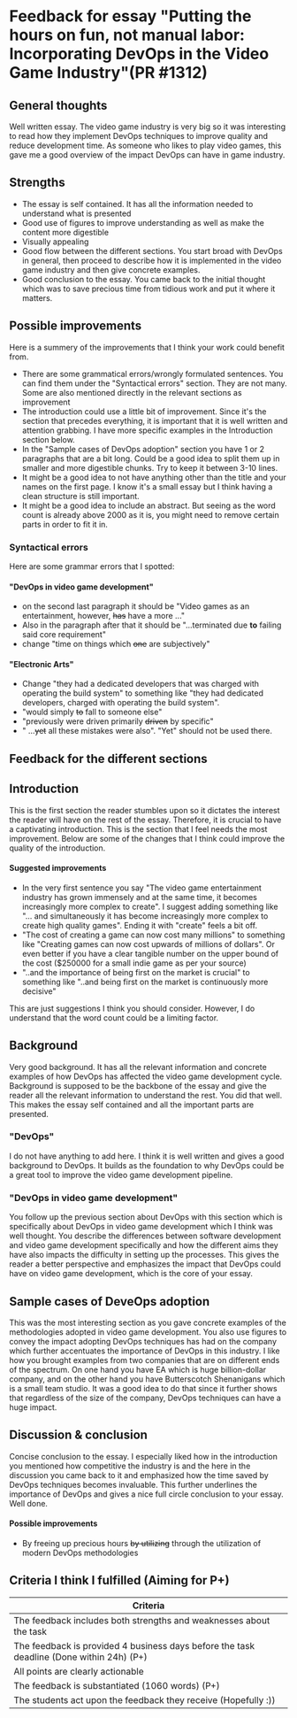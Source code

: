# Feedback for essay "Putting the hours on fun, not manual labor: Incorporating DevOps in the Video Game Industry"(PR #1312)

## General thoughts
Well written essay. The video game industry is very big so it was interesting to read how they implement DevOps techniques to improve quality and reduce development time. As someone who likes to play video games, this gave me a good overview of the impact DevOps can have in game industry. 
## Strengths 
* The essay is self contained. It has all the information needed to understand what is presented
* Good use of figures to improve understanding as well as make the content more digestible 
* Visually appealing
* Good flow between the different sections. You start broad with DevOps in general, then proceed to describe how it is implemented in the video game industry and then give concrete examples.
* Good conclusion to the essay. You came back to the initial thought which was to save precious time from tidious work and put it where it matters. 
## Possible improvements
Here is a summery of the improvements that I think your work could benefit from.
* There are some grammatical errors/wrongly formulated sentences. You can find them under the "Syntactical errors" section. They are not many. Some are also mentioned directly in the relevant sections as improvement
* The introduction could use a little bit of improvement. Since it's the section that precedes everything, it is important that it is well written and attention grabbing. I have more specific examples in the Introduction section below.
* In the "Sample cases of DevOps adoption" section you have 1 or 2 paragraphs that are a bit long. Could be a good idea to split them up in smaller and more digestible chunks. Try to keep it between 3-10 lines.  
* It might be a good idea to not have anything other than the title and your names on the first page. I know it's a small essay but I think having a clean structure is still important.
* It might be a good idea to include an abstract. But seeing as the word count is already above 2000 as it is, you might need to remove certain parts in order to fit it in. 

### Syntactical errors
Here are some grammar errors that I spotted:

#### "DevOps in video game development"
* on the second last paragraph it should be "Video games as an entertainment, however,  ~~has~~ have a more ..." 
* Also in  the paragraph after that it should be "...terminated due **to** failing said core requirement"
* change "time on things which ~~one~~ are subjectively"


#### "Electronic Arts"
* Change "they had a dedicated developers that was charged with operating the build system" to something like "they had dedicated developers, charged with operating the build system".
* "would simply ~~to~~ fall to someone else"
* "previously were driven primarily ~~driven~~ by specific"
* " ...~~yet~~ all these mistakes were also". "Yet" should not be used there.


## Feedback for the different sections

## Introduction
This is the first section the reader stumbles upon so it dictates the interest the reader will have on the rest of the essay. Therefore, it is crucial to have a captivating introduction. This is the section that I feel needs the most improvement. Below are some of the changes that I think could improve the quality of the introduction.
#### Suggested improvements
* In the very first sentence you say "The video game entertainment industry has grown immensely and at the same time, it becomes increasingly more complex to create". I suggest adding something like "... and simultaneously it has become increasingly more complex to create high quality games". Ending it with "create" feels a bit off.
* "The cost of creating a game can now cost many millions" to something like "Creating games can now cost upwards of millions of dollars". Or even better if you have a clear tangible number on the upper bound of the cost ($250000 for a small indie game as per your source)
* "..and the importance of being first on the market is crucial" to something like "..and being first on the market is continuously  more decisive"

This are just suggestions I think you should consider. However, I do understand that the word count could be a limiting factor.


## Background
Very good background. It has all the relevant information and concrete examples of how DevOps has affected the video game development cycle. Background is supposed to be the backbone of the essay and give the reader all the relevant information to understand the rest. You did that well. This makes the essay self contained and all the important parts are presented.
### "DevOps"
I do not have anything to add here. I think it is well written and gives a good background to DevOps. It builds as the foundation to why DevOps could be a great tool to improve the video game development pipeline. 

### "DevOps in video game development"
You follow up the previous section about DevOps with this section which is specifically about DevOps in video game development which I think was well thought. You describe the differences between software development and video game development specifically and how the different aims they have also impacts the difficulty in setting up the processes. This gives the reader a better perspective and emphasizes the impact that DevOps could have on video game development, which is the core of your essay. 
## Sample cases of DeveOps adoption
This was the most interesting section as you gave concrete examples of the methodologies adopted in video game development. You also use figures to convey the impact adopting DevOps techniques has had on the company which further accentuates the importance of DevOps in this industry.
I like how you brought examples from two companies that are on different ends of the spectrum. On one hand you have EA which is huge billion-dollar company, and on the other hand you have Butterscotch Shenanigans which is a small team studio. It was a good idea to do that since it further shows that regardless of the size of the company, DevOps techniques can have a huge impact.

## Discussion & conclusion
Concise conclusion to the essay. I especially liked how in the introduction you mentioned how competitive the industry is and the here in the discussion you came back to it and emphasized how the time saved by DevOps techniques becomes invaluable. This further underlines the importance of DevOps and gives a nice full circle conclusion to your essay. Well done. 
#### Possible improvements
* By freeing up precious hours ~~by utilizing~~ through the utilization of modern DevOps methodologies


## Criteria I think I fulfilled (Aiming for P+)

| Criteria
| -----------------
| The feedback includes both strengths and weaknesses about the task
| The feedback is provided 4 business days before the task deadline (Done within 24h) (P+)
|All points are clearly actionable
|The feedback is substantiated (1060 words) (P+)
|The students act upon the feedback they receive (Hopefully :))

